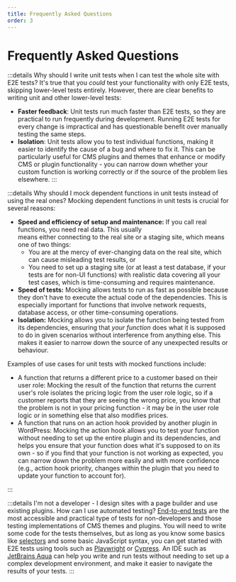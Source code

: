 ```yaml
---
title: Frequently Asked Questions
order: 3
---
```


# Frequently Asked Questions

:::details Why should I write unit tests when I can test the whole site with E2E tests?
It's true that you _could_ test your functionality with only E2E tests, skipping lower-level tests entirely. However,
there are clear benefits to writing unit and other lower-level tests:
- **Faster feedback**: Unit tests run much faster than E2E tests, so they are practical to run frequently during 
  development. Running E2E tests for every change is impractical and has questionable benefit over manually testing 
  the same steps.
- **Isolation**: Unit tests allow you to test individual functions, making it easier to identify the cause of a bug and where to fix it. This can be particularly useful for CMS plugins and themes that enhance or modify CMS or plugin functionality - you can narrow down whether your custom function is working correctly or if the source of the problem lies elsewhere.
:::

:::details Why should I mock dependent functions in unit tests instead of using the real ones?
Mocking dependent functions in unit tests is crucial for several reasons:
- **Speed and efficiency of setup and maintenance:** If you call real functions, you need real data. This usually  
  means either connecting to the real site or a staging site, which means one of two things:
  - You are at the mercy of ever-changing data on the real site, which can cause misleading test results, or
  - You need to set up a staging site (or at least a test database, if your tests are for non-UI functions) with 
    realistic data covering all your test cases, which is  time-consuming and requires maintenance.
- **Speed of tests:** Mocking allows tests to run as fast as possible because they don't have to execute the actual code of the dependencies. This is especially important for functions that involve network requests, database access, or other time-consuming operations.
- **Isolation:** Mocking allows you to isolate the function being tested from its dependencies, ensuring that _your 
  function_ does what it is supposed to do in given scenarios without interference from anything else. This makes it easier to narrow down the source of any unexpected results or behaviour.

Examples of use cases for unit tests with mocked functions include:
- A function that returns a different price to a customer based on their user role: Mocking the result of the function that returns the current user's role isolates the pricing logic from the user role logic, so if a customer reports that they are seeing the wrong price, you know that the problem is not in your pricing function - it may be in the user role logic or in something else that also modifies prices.
- A function that runs on an action hook provided by another plugin in WordPress: Mocking the action hook allows you to test your function without needing to set up the entire plugin and its dependencies, and helps you ensure that your function does what it's supposed to on its own - so if you find that your function is not working as expected, you can narrow down the problem more easily and with more confidence (e.g., action hook priority, changes within the plugin that you need to update your function to account for).

:::

:::details I'm not a developer - I design sites with a page builder and use existing plugins. How can I use automated testing?
[End-to-end tests](./testing-types.md#end-to-end-e2e-tests) are the most accessible and practical type of tests for non-developers and those testing implementations of CMS themes and plugins. You will need to write some code for the tests themselves, but as long as you know some basics like [selectors](https://developer.mozilla.org/en-US/docs/Web/CSS/CSS_selectors) and some basic JavaScript syntax, you can get started with E2E tests using tools such as [Playwright](https://playwright.dev/) or [Cypress](https://www.cypress.io/). An IDE such as [JetBrains Aqua](https://www.jetbrains.com/aqua/) can help you write and run tests without needing to set up a complex development environment, and make it easier to navigate the results of your tests.
:::